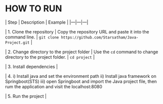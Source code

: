 HOW TO RUN
==========
| Step | Description | Example |
|—|—|—|

| 1. Clone the  repository | Copy the  repository URL and paste it into the command line. | `git clone https://github.com/Starsatham/Java-Project.git` |

| 2. Change directory to the project folder | Use the `cd` command to change directory to the project folder. | `cd project` |

| 3. Install dependencies |

| 4. i) Install java and set the environment path
     ii) Install java framework on Springboot(STS)
     iii) open Springboot and import the Java project file, then rum the application and visit the localhost:8080

| 5. Run the project |
